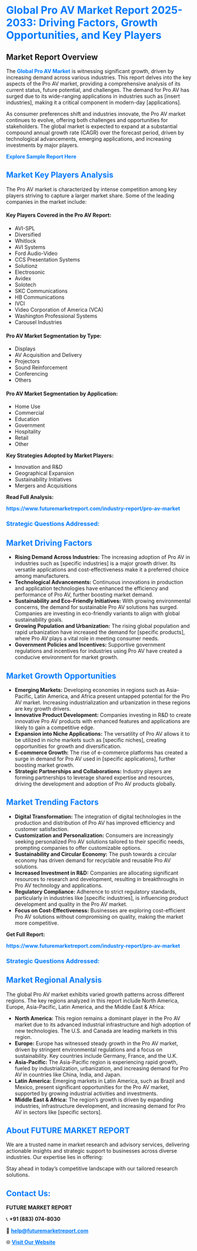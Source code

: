 <h1 style="color: #007BFF;">Global Pro AV Market Report 2025-2033: Driving Factors, Growth Opportunities, and Key Players</h1>

<section id="overview">
<h2>Market Report Overview</h2>
<p>The <a href="https://www.futuremarketreport.com/industry-report/pro-av-market" style="color: #007BFF; text-decoration: none;"><strong>Global Pro AV Market</strong></a> is witnessing significant growth, driven by increasing demand across various industries. This report delves into the key aspects of the Pro AV market, providing a comprehensive analysis of its current status, future potential, and challenges. The demand for Pro AV has surged due to its wide-ranging applications in industries such as [insert industries], making it a critical component in modern-day [applications].</p>
<p>As consumer preferences shift and industries innovate, the Pro AV market continues to evolve, offering both challenges and opportunities for stakeholders. The global market is expected to expand at a substantial compound annual growth rate (CAGR) over the forecast period, driven by technological advancements, emerging applications, and increasing investments by major players.</p>
</section>

<section id="overview">
<p><a href="https://www.futuremarketreport.com/request-sample/reportId=26877" style="color: #007BFF; text-decoration: none;"><strong>Explore Sample Report Here</strong></a></p>
</section>

<section id="key-players">
<h2 style="color: #007BFF;">Market Key Players Analysis</h2>
<p>The Pro AV market is characterized by intense competition among key players striving to capture a larger market share. Some of the leading companies in the market include:</p>
<h4>Key Players Covered in the Pro AV Report:</h4>
<ul><li>AVI-SPL</li><li>Diversified</li><li>Whitlock</li><li>AVI Systems</li><li>Ford Audio-Video</li><li>CCS Presentation Systems</li><li>Solutionz</li><li>Electrosonic</li><li>Avidex</li><li>Solotech</li><li>SKC Communications</li><li>HB Communications</li><li>IVCI</li><li>Video Corporation of America (VCA)</li><li>Washington Professional Systems</li><li>Carousel Industries</li></ul>
<h4>Pro AV Market Segmentation by Type:</h4>
<ul><li>Displays</li><li>AV Acquisition and Delivery</li><li>Projectors</li><li>Sound Reinforcement</li><li>Conferencing</li><li>Others</li></ul>

<h4>Pro AV Market Segmentation by Application:</h4>
<ul><li>Home Use</li><li>Commercial</li><li>Education</li><li>Government</li><li>Hospitality</li><li>Retail</li><li>Other</li></ul>
<p><strong>Key Strategies Adopted by Market Players:</strong></p>
<ul>
<li>Innovation and R&D</li>
<li>Geographical Expansion</li>
<li>Sustainability Initiatives</li>
<li>Mergers and Acquisitions</li>
</ul>
</section>

<section>
<p><strong>Read Full Analysis: </strong></p><a href="https://www.futuremarketreport.com/industry-report/pro-av-market" style="color: #007BFF; text-decoration: none;"><strong>https://www.futuremarketreport.com/industry-report/pro-av-market</strong></a>
<h3 style="color: #007BFF;">Strategic Questions Addressed:</h3>
</section>

<section id="driving-factors">
<h2 style="color: #007BFF;">Market Driving Factors</h2>
<ul>
<li><strong>Rising Demand Across Industries:</strong> The increasing adoption of Pro AV in industries such as [specific industries] is a major growth driver. Its versatile applications and cost-effectiveness make it a preferred choice among manufacturers.</li>
<li><strong>Technological Advancements:</strong> Continuous innovations in production and application technologies have enhanced the efficiency and performance of Pro AV, further boosting market demand.</li>
<li><strong>Sustainability and Eco-Friendly Initiatives:</strong> With growing environmental concerns, the demand for sustainable Pro AV solutions has surged. Companies are investing in eco-friendly variants to align with global sustainability goals.</li>
<li><strong>Growing Population and Urbanization:</strong> The rising global population and rapid urbanization have increased the demand for [specific products], where Pro AV plays a vital role in meeting consumer needs.</li>
<li><strong>Government Policies and Incentives:</strong> Supportive government regulations and incentives for industries using Pro AV have created a conducive environment for market growth.</li>
</ul>
</section>

<section id="growth-opportunities">
<h2 style="color: #007BFF;">Market Growth Opportunities</h2>
<ul>
<li><strong>Emerging Markets:</strong> Developing economies in regions such as Asia-Pacific, Latin America, and Africa present untapped potential for the Pro AV market. Increasing industrialization and urbanization in these regions are key growth drivers.</li>
<li><strong>Innovative Product Development:</strong> Companies investing in R&D to create innovative Pro AV products with enhanced features and applications are likely to gain a competitive edge.</li>
<li><strong>Expansion into Niche Applications:</strong> The versatility of Pro AV allows it to be utilized in niche markets such as [specific niches], creating opportunities for growth and diversification.</li>
<li><strong>E-commerce Growth:</strong> The rise of e-commerce platforms has created a surge in demand for Pro AV used in [specific applications], further boosting market growth.</li>
<li><strong>Strategic Partnerships and Collaborations:</strong> Industry players are forming partnerships to leverage shared expertise and resources, driving the development and adoption of Pro AV products globally.</li>
</ul>
</section>

<section id="trending-factors">
<h2 style="color: #007BFF;">Market Trending Factors</h2>
<ul>
<li><strong>Digital Transformation:</strong> The integration of digital technologies in the production and distribution of Pro AV has improved efficiency and customer satisfaction.</li>
<li><strong>Customization and Personalization:</strong> Consumers are increasingly seeking personalized Pro AV solutions tailored to their specific needs, prompting companies to offer customizable options.</li>
<li><strong>Sustainability and Circular Economy:</strong> The push towards a circular economy has driven demand for recyclable and reusable Pro AV solutions.</li>
<li><strong>Increased Investment in R&D:</strong> Companies are allocating significant resources to research and development, resulting in breakthroughs in Pro AV technology and applications.</li>
<li><strong>Regulatory Compliance:</strong> Adherence to strict regulatory standards, particularly in industries like [specific industries], is influencing product development and quality in the Pro AV market.</li>
<li><strong>Focus on Cost-Effectiveness:</strong> Businesses are exploring cost-efficient Pro AV solutions without compromising on quality, making the market more competitive.</li>
</ul>
</section>

<section>
<p><strong>Get Full Report: </strong></p><a href="https://www.futuremarketreport.com/industry-report/pro-av-market" style="color: #007BFF; text-decoration: none;"><strong>https://www.futuremarketreport.com/industry-report/pro-av-market</strong></a>
<h3 style="color: #007BFF;">Strategic Questions Addressed:</h3>
</section>


<section id="regional-analysis">
<h2 style="color: #007BFF;">Market Regional Analysis</h2>
<p>The global Pro AV market exhibits varied growth patterns across different regions. The key regions analyzed in this report include North America, Europe, Asia-Pacific, Latin America, and the Middle East & Africa:</p>
<ul>
<li><strong>North America:</strong> This region remains a dominant player in the Pro AV market due to its advanced industrial infrastructure and high adoption of new technologies. The U.S. and Canada are leading markets in this region.</li>
<li><strong>Europe:</strong> Europe has witnessed steady growth in the Pro AV market, driven by stringent environmental regulations and a focus on sustainability. Key countries include Germany, France, and the U.K.</li>
<li><strong>Asia-Pacific:</strong> The Asia-Pacific region is experiencing rapid growth, fueled by industrialization, urbanization, and increasing demand for Pro AV in countries like China, India, and Japan.</li>
<li><strong>Latin America:</strong> Emerging markets in Latin America, such as Brazil and Mexico, present significant opportunities for the Pro AV market, supported by growing industrial activities and investments.</li>
<li><strong>Middle East & Africa:</strong> The region’s growth is driven by expanding industries, infrastructure development, and increasing demand for Pro AV in sectors like [specific sectors].</li>
</ul>
</section>

<footer>
<h2 style="color: #007BFF;">About FUTURE MARKET REPORT</h2>
<p>We are a trusted name in market research and advisory services, delivering actionable insights and strategic support to businesses across diverse industries. Our expertise lies in offering:</p>

<p>Stay ahead in today’s competitive landscape with our tailored research solutions.</p>

<h2 style="color: #007BFF;">Contact Us:</h2>
<p><strong>FUTURE MARKET REPORT</strong></p>
<p>📞 <strong>+91 (883) 074-8030</strong></p>
<p>📧 <strong><a href="mailto:help@futuremarketreport.com" style="color: #007BFF;">help@futuremarketreport.com</a></strong></p>
<p>🌐 <strong><a href="https://www.futuremarketreport.com/" style="color: #007BFF;">Visit Our Website</a></strong></p>
</footer>